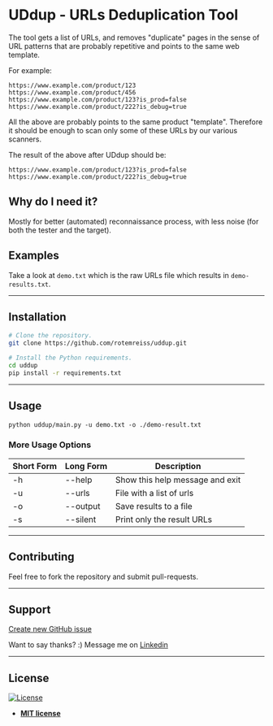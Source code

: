 # UDdup - URLs Deduplication Tool

The tool gets a list of URLs, and removes "duplicate" pages in the sense
of URL patterns that are probably repetitive and points to the same web template.

For example:
```
https://www.example.com/product/123
https://www.example.com/product/456
https://www.example.com/product/123?is_prod=false
https://www.example.com/product/222?is_debug=true
```
All the above are probably points to the same product "template".
Therefore it should be enough to scan only some of these URLs by our various scanners.

The result of the above after UDdup should be:
```
https://www.example.com/product/123?is_prod=false
https://www.example.com/product/222?is_debug=true
```

## Why do I need it?
Mostly for better (automated) reconnaissance process,
with less noise (for both the tester and the target).

## Examples
Take a look at `demo.txt` which is the raw URLs file which results in `demo-results.txt`.

---

## Installation
```bash
# Clone the repository.
git clone https://github.com/rotemreiss/uddup.git

# Install the Python requirements.
cd uddup
pip install -r requirements.txt
```

---
## Usage

`python uddup/main.py -u demo.txt -o ./demo-result.txt`

### More Usage Options

Short Form    | Long Form            | Description
------------- | -------------------- |-------------
-h            | --help               | Show this help message and exit
-u			  | --urls				 | File with a list of urls
-o			  | --output			 | Save results to a file
-s			  | --silent			 | Print only the result URLs

---
## Contributing
Feel free to fork the repository and submit pull-requests.

---

## Support

[Create new GitHub issue][newissue]

Want to say thanks? :) Message me on <a href="https://www.linkedin.com/in/reissr" target="_blank">Linkedin</a>


---

## License

[![License](http://img.shields.io/:license-mit-blue.svg?style=flat-square)](http://badges.mit-license.org)

- **[MIT license](http://opensource.org/licenses/mit-license.php)**

<!-- Markdown helper -->
[newissue]: https://github.com/rotemreiss/uddup/issues/new
